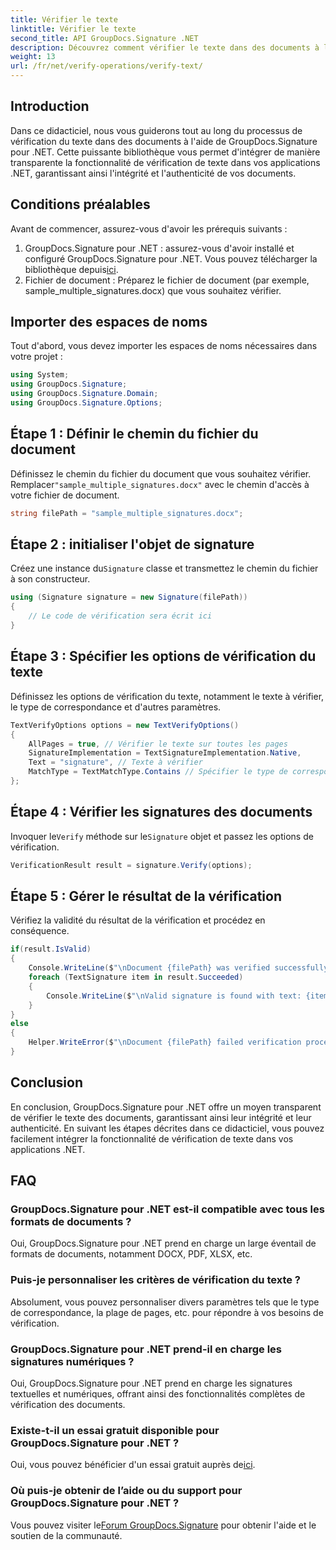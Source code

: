 ```yaml
---
title: Vérifier le texte
linktitle: Vérifier le texte
second_title: API GroupDocs.Signature .NET
description: Découvrez comment vérifier le texte dans des documents à l'aide de GroupDocs.Signature pour .NET. Suivez notre tutoriel étape par étape pour une intégration transparente.
weight: 13
url: /fr/net/verify-operations/verify-text/
---
```

## Introduction
Dans ce didacticiel, nous vous guiderons tout au long du processus de vérification du texte dans des documents à l'aide de GroupDocs.Signature pour .NET. Cette puissante bibliothèque vous permet d'intégrer de manière transparente la fonctionnalité de vérification de texte dans vos applications .NET, garantissant ainsi l'intégrité et l'authenticité de vos documents.
## Conditions préalables
Avant de commencer, assurez-vous d'avoir les prérequis suivants :
1.  GroupDocs.Signature pour .NET : assurez-vous d'avoir installé et configuré GroupDocs.Signature pour .NET. Vous pouvez télécharger la bibliothèque depuis[ici](https://releases.groupdocs.com/signature/net/).
2. Fichier de document : Préparez le fichier de document (par exemple, sample_multiple_signatures.docx) que vous souhaitez vérifier.

## Importer des espaces de noms
Tout d'abord, vous devez importer les espaces de noms nécessaires dans votre projet :
```csharp
using System;
using GroupDocs.Signature;
using GroupDocs.Signature.Domain;
using GroupDocs.Signature.Options;
```
## Étape 1 : Définir le chemin du fichier du document
 Définissez le chemin du fichier du document que vous souhaitez vérifier. Remplacer`"sample_multiple_signatures.docx"` avec le chemin d'accès à votre fichier de document.
```csharp
string filePath = "sample_multiple_signatures.docx";
```
## Étape 2 : initialiser l'objet de signature
 Créez une instance du`Signature` classe et transmettez le chemin du fichier à son constructeur.
```csharp
using (Signature signature = new Signature(filePath))
{
    // Le code de vérification sera écrit ici
}
```
## Étape 3 : Spécifier les options de vérification du texte
Définissez les options de vérification du texte, notamment le texte à vérifier, le type de correspondance et d'autres paramètres.
```csharp
TextVerifyOptions options = new TextVerifyOptions()
{
    AllPages = true, // Vérifier le texte sur toutes les pages
    SignatureImplementation = TextSignatureImplementation.Native,
    Text = "signature", // Texte à vérifier
    MatchType = TextMatchType.Contains // Spécifier le type de correspondance
};
```
## Étape 4 : Vérifier les signatures des documents
 Invoquer le`Verify` méthode sur le`Signature` objet et passez les options de vérification.
```csharp
VerificationResult result = signature.Verify(options);
```
## Étape 5 : Gérer le résultat de la vérification
Vérifiez la validité du résultat de la vérification et procédez en conséquence.
```csharp
if(result.IsValid)
{
    Console.WriteLine($"\nDocument {filePath} was verified successfully!");
    foreach (TextSignature item in result.Succeeded)
    {
        Console.WriteLine($"\nValid signature is found with text: {item.Text}");
    }
}
else
{
    Helper.WriteError($"\nDocument {filePath} failed verification process.");
}
```

## Conclusion
En conclusion, GroupDocs.Signature pour .NET offre un moyen transparent de vérifier le texte des documents, garantissant ainsi leur intégrité et leur authenticité. En suivant les étapes décrites dans ce didacticiel, vous pouvez facilement intégrer la fonctionnalité de vérification de texte dans vos applications .NET.
## FAQ
### GroupDocs.Signature pour .NET est-il compatible avec tous les formats de documents ?
Oui, GroupDocs.Signature pour .NET prend en charge un large éventail de formats de documents, notamment DOCX, PDF, XLSX, etc.
### Puis-je personnaliser les critères de vérification du texte ?
Absolument, vous pouvez personnaliser divers paramètres tels que le type de correspondance, la plage de pages, etc. pour répondre à vos besoins de vérification.
### GroupDocs.Signature pour .NET prend-il en charge les signatures numériques ?
Oui, GroupDocs.Signature pour .NET prend en charge les signatures textuelles et numériques, offrant ainsi des fonctionnalités complètes de vérification des documents.
### Existe-t-il un essai gratuit disponible pour GroupDocs.Signature pour .NET ?
 Oui, vous pouvez bénéficier d'un essai gratuit auprès de[ici](https://releases.groupdocs.com/).
### Où puis-je obtenir de l’aide ou du support pour GroupDocs.Signature pour .NET ?
 Vous pouvez visiter le[Forum GroupDocs.Signature](https://forum.groupdocs.com/c/signature/13) pour obtenir l'aide et le soutien de la communauté.